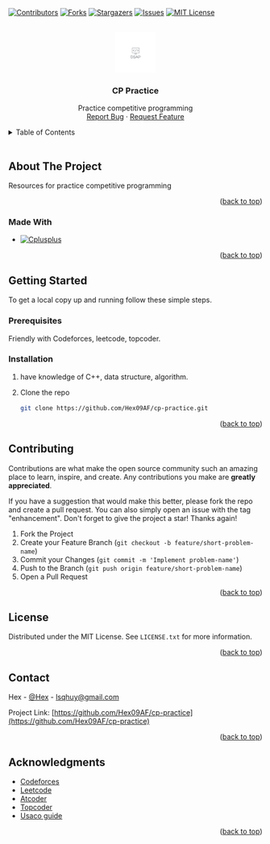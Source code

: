 <!-- Improved compatibility of back to top link: See: https://github.com/othneildrew/Best-README-Template/pull/73 -->
<a name="readme-top"></a>
<!--
*** Thanks for checking out the Best-README-Template. If you have a suggestion
*** that would make this better, please fork the repo and create a pull request
*** or simply open an issue with the tag "enhancement".
*** Don't forget to give the project a star!
*** Thanks again! Now go create something AMAZING! :D
-->



<!-- PROJECT SHIELDS -->
<!--
*** I'm using markdown "reference style" links for readability.
*** Reference links are enclosed in brackets [ ] instead of parentheses ( ).
*** See the bottom of this document for the declaration of the reference variables
*** for contributors-url, forks-url, etc. This is an optional, concise syntax you may use.
*** https://www.markdownguide.org/basic-syntax/#reference-style-links
-->
[![Contributors][contributors-shield]][contributors-url]
[![Forks][forks-shield]][forks-url]
[![Stargazers][stars-shield]][stars-url]
[![Issues][issues-shield]][issues-url]
[![MIT License][license-shield]][license-url]



<!-- PROJECT LOGO -->
<br />
<div align="center">
  <a href="https://github.com/Hex09AF/cp-practice">
    <img src="images/logo.png" alt="Logo" width="80" height="80">
  </a>

<h3 align="center">CP Practice</h3>

  <p align="center">
    Practice competitive programming
    <br />
    <a href="https://github.com/Hex09AF/cp-practice/issues">Report Bug</a>
    ·
    <a href="https://github.com/Hex09AF/cp-practice/issues">Request Feature</a>
  </p>
</div>



<!-- TABLE OF CONTENTS -->
<details>
  <summary>Table of Contents</summary>
  <ol>
    <li>
      <a href="#about-the-project">About The Project</a>
      <ul>
        <li><a href="#made-with">Made With</a></li>
      </ul>
    </li>
    <li>
      <a href="#getting-started">Getting Started</a>
      <ul>
        <li><a href="#prerequisites">Prerequisites</a></li>
        <li><a href="#installation">Installation</a></li>
      </ul>
    </li>
    <li><a href="#contributing">Contributing</a></li>
    <li><a href="#license">License</a></li>
    <li><a href="#contact">Contact</a></li>
    <li><a href="#acknowledgments">Acknowledgments</a></li>
  </ol>
</details>

<br />

<!-- ABOUT THE PROJECT -->
## About The Project

Resources for practice competitive programming

<p align="right">(<a href="#readme-top">back to top</a>)</p>



### Made With

* [![Cplusplus][Cplusplus]][Cplusplus-url]

<p align="right">(<a href="#readme-top">back to top</a>)</p>



<!-- GETTING STARTED -->
## Getting Started

To get a local copy up and running follow these simple steps.

### Prerequisites

Friendly with Codeforces, leetcode, topcoder.

### Installation

1. have knowledge of C++, data structure, algorithm.

2. Clone the repo
   ```sh
   git clone https://github.com/Hex09AF/cp-practice.git
   ```

<p align="right">(<a href="#readme-top">back to top</a>)</p>

<!-- CONTRIBUTING -->
## Contributing

Contributions are what make the open source community such an amazing place to learn, inspire, and create. Any contributions you make are **greatly appreciated**.

If you have a suggestion that would make this better, please fork the repo and create a pull request. You can also simply open an issue with the tag "enhancement".
Don't forget to give the project a star! Thanks again!

1. Fork the Project
2. Create your Feature Branch (`git checkout -b feature/short-problem-name`)
3. Commit your Changes (`git commit -m 'Implement problem-name'`)
4. Push to the Branch (`git push origin feature/short-problem-name`)
5. Open a Pull Request

<p align="right">(<a href="#readme-top">back to top</a>)</p>


<!-- LICENSE -->
## License

Distributed under the MIT License. See `LICENSE.txt` for more information.

<p align="right">(<a href="#readme-top">back to top</a>)</p>



<!-- CONTACT -->
## Contact

Hex - [@Hex](https://codeforces.com/profile/Huyz) - lsqhuy@gmail.com

Project Link: [https://github.com/Hex09AF/cp-practice](https://github.com/Hex09AF/cp-practice)

<p align="right">(<a href="#readme-top">back to top</a>)</p>



<!-- ACKNOWLEDGMENTS -->
## Acknowledgments

* [Codeforces](https://codeforces.com/edu/courses)
* [Leetcode](https://leetcode.com/)
* [Atcoder](https://atcoder.jp/)
* [Topcoder](https://www.topcoder.com/)
* [Usaco guide](https://usaco.guide/dashboard/)

<p align="right">(<a href="#readme-top">back to top</a>)</p>



<!-- MARKDOWN LINKS & IMAGES -->
<!-- https://www.markdownguide.org/basic-syntax/#reference-style-links -->
[contributors-shield]: https://img.shields.io/github/contributors/Hex09AF/cp-practice.svg?style=for-the-badge
[contributors-url]: https://github.com/Hex09AF/cp-practice/graphs/contributors
[forks-shield]: https://img.shields.io/github/forks/Hex09AF/cp-practice.svg?style=for-the-badge
[forks-url]: https://github.com/Hex09AF/cp-practice/network/members
[stars-shield]: https://img.shields.io/github/stars/Hex09AF/cp-practice.svg?style=for-the-badge
[stars-url]: https://github.com/Hex09AF/cp-practice/stargazers
[issues-shield]: https://img.shields.io/github/issues/Hex09AF/cp-practice.svg?style=for-the-badge
[issues-url]: https://github.com/Hex09AF/cp-practice/issues
[license-shield]: https://img.shields.io/github/license/Hex09AF/cp-practice.svg?style=for-the-badge
[license-url]: https://github.com/Hex09AF/cp-practice/blob/master/LICENSE.txt
[Cplusplus]: https://img.shields.io/badge/C++-blue.svg?style=for-the-badge&logo=c%2B%2B
[Cplusplus-url]: https://en.cppreference.com/w/cpp